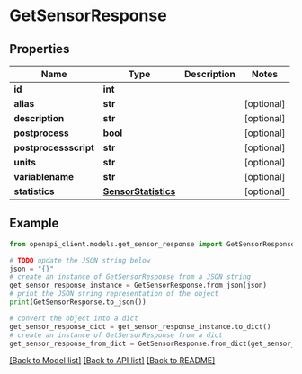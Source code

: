 # GetSensorResponse


## Properties

Name | Type | Description | Notes
------------ | ------------- | ------------- | -------------
**id** | **int** |  | 
**alias** | **str** |  | [optional] 
**description** | **str** |  | [optional] 
**postprocess** | **bool** |  | [optional] 
**postprocessscript** | **str** |  | [optional] 
**units** | **str** |  | [optional] 
**variablename** | **str** |  | [optional] 
**statistics** | [**SensorStatistics**](SensorStatistics.md) |  | [optional] 

## Example

```python
from openapi_client.models.get_sensor_response import GetSensorResponse

# TODO update the JSON string below
json = "{}"
# create an instance of GetSensorResponse from a JSON string
get_sensor_response_instance = GetSensorResponse.from_json(json)
# print the JSON string representation of the object
print(GetSensorResponse.to_json())

# convert the object into a dict
get_sensor_response_dict = get_sensor_response_instance.to_dict()
# create an instance of GetSensorResponse from a dict
get_sensor_response_from_dict = GetSensorResponse.from_dict(get_sensor_response_dict)
```
[[Back to Model list]](../README.md#documentation-for-models) [[Back to API list]](../README.md#documentation-for-api-endpoints) [[Back to README]](../README.md)



